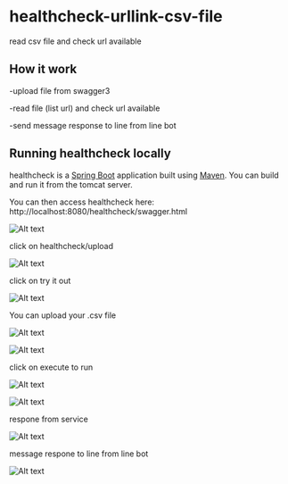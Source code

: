 # healthcheck-urllink-csv-file

read csv file and check url available 

## How it work

-upload file from swagger3

-read file (list url) and check url available

-send message response to line from line bot

## Running healthcheck locally
healthcheck is a [Spring Boot](https://spring.io/guides/gs/spring-boot) application built using [Maven](https://spring.io/guides/gs/maven/).
You can build and run it from the tomcat server.

You can then access healthcheck here: http://localhost:8080/healthcheck/swagger.html

![Alt text](/../master/src/main/resources/static/img/01.png?raw=true)



click on healthcheck/upload

![Alt text](/../master/src/main/resources/static/img/02.png?raw=true)


click on try it out

![Alt text](/../master/src/main/resources/static/img/03.png?raw=true)


You can upload your .csv file

![Alt text](/../master/src/main/resources/static/img/04.png?raw=true)

![Alt text](/../master/src/main/resources/static/img/05.png?raw=true)


click on execute to run

![Alt text](/../master/src/main/resources/static/img/06.png?raw=true)


![Alt text](/../master/src/main/resources/static/img/07.png?raw=true)




respone from  service

![Alt text](/../master/src/main/resources/static/img/08.png?raw=true)


message respone to line from line bot

![Alt text](/../master/src/main/resources/static/img/09.png?raw=true)



